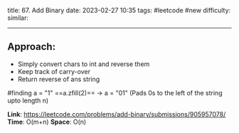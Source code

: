 title: 67. Add Binary
date: 2023-02-27 10:35
tags: #leetcode #new
difficulty:
similar: 

---
## Approach:
- Simply convert chars to int and reverse them
- Keep track of carry-over
- Return reverse of ans string

#finding 
a = "1"
==a.zfill(2)== -> a = "01" (Pads 0s to the left of the string upto length n)

**Link**: https://leetcode.com/problems/add-binary/submissions/905957078/
**Time**: O(m+n)
**Space**: O(n)